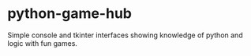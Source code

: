 # python-game-hub
Simple console and tkinter interfaces showing knowledge of python and logic with fun games.
